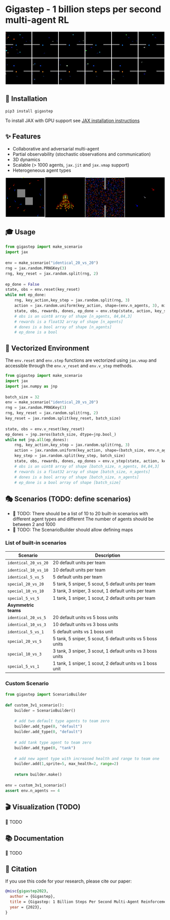# Gigastep - 1 billion steps per second multi-agent RL

![Gigastep](misc/scenario.webp)  

## 🔽 Installation

```shell
pip3 install gigastep
```

To install JAX with GPU support see [JAX installation instructions](https://github.com/google/jax#installation)

## ✨ Features

- Collaborative and adversarial multi-agent  
- Partial observability (stochastic observations and communication)
- 3D dynamics
- Scalable (> 1000 agents, ```jax.jit``` and ```jax.vmap``` support)
- Heterogeneous agent types  

![Gigastep](misc/concat.webp)

## 🎓 Usage

```python
from gigastep import make_scenario
import jax

env = make_scenario("identical_20_vs_20")
rng = jax.random.PRNGKey(3)
rng, key_reset = jax.random.split(rng, 2)

ep_done = False
state, obs = env.reset(key_reset)
while not ep_done:
    rng, key_action,key_step = jax.random.split(rng, 3)
    action = jax.random.uniform(key_action, shape=(env.n_agents, 3), minval=-1, maxval=1)
    state, obs, rewards, dones, ep_done = env.step(state, action, key_step)
    # obs is an uint8 array of shape [n_agents, 84,84,3]
    # rewards is a float32 array of shape [n_agents]
    # dones is a bool array of shape [n_agents]
    # ep_done is a bool
```


## 🚀 Vectorized Environment 

The ```env.reset``` and ```env.step``` functions are vectorized using ```jax.vmap``` and 
accessible through the ```env.v_reset``` and ```env.v_step``` methods.

```python
from gigastep import make_scenario
import jax
import jax.numpy as jnp

batch_size = 32
env = make_scenario("identical_20_vs_20")
rng = jax.random.PRNGKey(3)
rng, key_reset = jax.random.split(rng, 2)
key_reset = jax.random.split(key_reset, batch_size)

state, obs = env.v_reset(key_reset)
ep_dones = jnp.zeros(batch_size, dtype=jnp.bool_)
while not jnp.all(ep_dones):
    rng, key_action,key_step = jax.random.split(rng, 3)
    action = jax.random.uniform(key_action, shape=(batch_size, env.n_agents, 3), minval=-1, maxval=1)
    key_step = jax.random.split(key_step, batch_size)
    state, obs, rewards, dones, ep_dones = env.v_step(state, action, key_step)
    # obs is an uint8 array of shape [batch_size, n_agents, 84,84,3]
    # rewards is a float32 array of shape [batch_size, n_agents]
    # dones is a bool array of shape [batch_size, n_agents]
    # ep_done is a bool array of shape [batch_size]
```

## 🎭 Scenarios (TODO: define scenarios)

- 🚧 TODO: There should be a list of 10 to 20 built-in scenarios with different agent types and different
The number of agents should be between 2 and 1000
- 🚧 TODO: The ScenarioBuilder should allow defining maps

### List of built-in scenarios

| Scenario                 | Description                                                |
|--------------------------|------------------------------------------------------------|
| ```identical_20_vs_20``` | 20 default units per team                                  |
| ```identical_10_vs_10``` | 10 default units per team                                  |
| ```identical_5_vs_5```   | 5 default units per team                                   |
| ```special_20_vs_20```   | 5 tank, 5 sniper, 5 scout, 5 default units per team        |
| ```special_10_vs_10```   | 3 tank, 3 sniper, 3 scout, 1 default units per team        |
| ```special_5_vs_5```     | 1 tank, 1 sniper, 1 scout, 2 default units per team        |
| **Asymmetric teams**     |                                                            |
| ```identical_20_vs_5```  | 20 default units vs 5 boss units                           |
| ```identical_10_vs_3```  | 10 default units vs 3 boss units                           |
| ```identical_5_vs_1```   | 5 default units vs 1 boss unit                             |
| ```special_20_vs_5```    | 5 tank, 5 sniper, 5 scout, 5 default units vs 5 boss units |
| ```special_10_vs_3```    | 3 tank, 3 sniper, 3 scout, 1 default units vs 3 boss units |
| ```special_5_vs_1```     | 1 tank, 1 sniper, 1 scout, 2 default units vs 1 boss unit  |


### Custom Scenario

```python
from gigastep import ScenarioBuilder

def custom_3v1_scenario():
    builder = ScenarioBuilder()
       
    # add two default type agents to team zero
    builder.add_type(0, "default")
    builder.add_type(0, "default")
    
    # add tank type agent to team zero
    builder.add_type(0, "tank")
    
    # add new agent type with increased health and range to team one 
    builder.add(1,sprite=5, max_health=2, range=2)
    
    return builder.make()

env = custom_3v1_scenario()
assert env.n_agents == 4
```

## 🎬 Visualization (TODO)

🚧 TODO

## 📚 Documentation

🚧 TODO

## 📜 Citation

If you use this code for your research, please cite our paper:

```bibtex
@misc{gigastep2023,
  author = {Gigastep},
  title = {Gigastep: 1 Billion Steps Per Second Multi-Agent Reinforcement Learning},
  year = {2023},
}
```